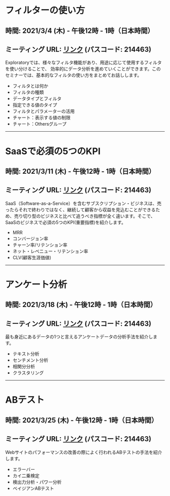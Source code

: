 # フィルターの使い方

## 時間: 2021/3/4 (木) - 午後12時 - 1時（日本時間）
## ミーティング URL: [リンク](https://us02web.zoom.us/j/331585134?pwd=VGVyeXBRWjFMT2hESFdhSU45Z2d0dz09) (パスコード: 214463)

Exploratoryでは、様々なフィルタ機能があり、用途に応じて使用するフィルタを使い分けることで、
効率的にデータ分析を進めていくことができます。このセミナーでは、基本的なフィルタの使い方をまとめてお話しします。

- フィルタとは何か
- フィルタの種類
- データタイプとフィルタ
- 指定できる値のタイプ
- フィルタとパラメーターの活用
- チャート：表示する値の制限
- チャート：Othersグループ

---

# SaaSで必須の5つのKPI

## 時間: 2021/3/11 (木) - 午後12時 - 1時（日本時間）
## ミーティング URL: [リンク](https://us02web.zoom.us/j/331585134?pwd=VGVyeXBRWjFMT2hESFdhSU45Z2d0dz09) (パスコード: 214463)

SaaS（Software-as-a-Service）を含むサブスクリプション・ビジネスは、売ったらそれで終わりではなく、継続して顧客から収益を見込むことができるため、売り切り型のビジネスと比べて追うべき指標が全く違います。そこで、SaaSのビジネスで必須の5つのKPI(重要指標)を紹介します。

- MRR
- コンバージョン率
- チャーン率/リテンション率
- ネット・レベニュー・リテンション率
- CLV(顧客生涯価値)

---

# アンケート分析

## 時間: 2021/3/18 (木) - 午後12時 - 1時（日本時間）
## ミーティング URL: [リンク](https://us02web.zoom.us/j/331585134?pwd=VGVyeXBRWjFMT2hESFdhSU45Z2d0dz09) (パスコード: 214463)

最も身近にあるデータの1つと言えるアンケートデータの分析手法を紹介します。

- テキスト分析
- センチメント分析
- 相関分分析
- クラスタリング

---

# ABテスト

## 時間: 2021/3/25 (木) - 午後12時 - 1時（日本時間）
## ミーティング URL: [リンク](https://us02web.zoom.us/j/331585134?pwd=VGVyeXBRWjFMT2hESFdhSU45Z2d0dz09) (パスコード: 214463)

Webサイトのパフォーマンスの改善の際によく行われるABテストの手法を紹介します。

- エラーバー
- カイ二乗検定
- 検出力分析・パワー分析
- ベイジアンABテスト

